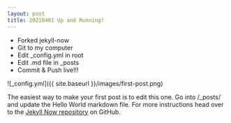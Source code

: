 ```yaml
---
layout: post
title: 20210401 Up and Running!
---
```


- Forked jekyll-now
- Git to my computer
- Edit _config.yml in root
- Edit .md file in _posts
- Commit & Push live!!!

![_config.yml]({{ site.baseurl }}/images/first-post.png)

The easiest way to make your first post is to edit this one. Go into /_posts/ and update the Hello World markdown file. For more instructions head over to the [Jekyll Now repository](https://github.com/barryclark/jekyll-now) on GitHub.